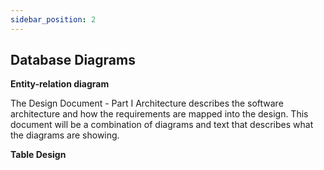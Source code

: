 ```yaml
---
sidebar_position: 2
---
```

## Database Diagrams

**Entity-relation diagram**

The Design Document - Part I Architecture describes the software architecture and how the requirements are mapped into the design. This document will be a combination of diagrams and text that describes what the diagrams are showing.

**Table Design**

